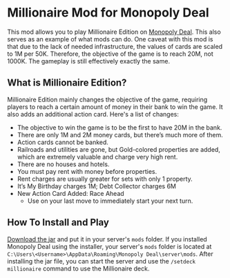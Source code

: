 # Millionaire Mod for Monopoly Deal
This mod allows you to play Millionaire Edition on [Monopoly Deal](https://github.com/OldManAlpha/Monopoly-Deal). This also serves as an example of what mods can do. One caveat with this mod is that due to the lack of needed infrastructure, the values of cards are scaled to 1M per 50K. Therefore, the objective of the game is to reach 20M, not 1000K. The gameplay is still effectively exactly the same.

## What is Millionaire Edition?
Millionaire Edition mainly changes the objective of the game, requiring players to reach a certain amount of money in their bank to win the game. It also adds an additional action card. Here's a list of changes:

- The objective to win the game is to be the first to have 20M in the bank.
- There are only 1M and 2M money cards, but there’s much more of them.
- Action cards cannot be banked.
- Railroads and utilities are gone, but Gold-colored properties are added, which are extremely valuable and charge very high rent.
- There are no houses and hotels.
- You must pay rent with money before properties.
- Rent charges are usually greater for sets with only 1 property.
- It’s My Birthday charges 1M; Debt Collector charges 6M
- New Action Card Added: Race Ahead
  - Use on your last move to immediately start your next turn.

## How To Install and Play
[Download the jar](https://github.com/OldManAlpha/Millionaire-Mod/releases) and put it in your server's `mods` folder. If you installed Monopoly Deal using the installer, your server's `mods` folder is located at `C:\Users\<Username>\AppData\Roaming\Monopoly Deal\server\mods`. After installing the jar file, you can start the server and use the `/setdeck millionaire` command to use the Millionaire deck.

